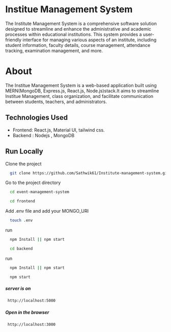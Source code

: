 # Institue Management System

The Institute Management System is a comprehensive software solution designed to streamline and enhance the administrative and academic processes within educational institutions. This system provides a user-friendly interface for managing various aspects of an institute, including student information, faculty details, course management, attendance tracking, examination management, and more.

# About

The Institue Management System is a web-based application built using MERN(MongoDB, Express.js, React.js, Node.js)stack.It aims to streamline Institue Management, class organization, and facilitate communication between students, teachers, and administrators.

## Technologies Used

- Frontend: React.js, Material UI, tailwind css.
- Backend : Nodejs , MongoDB


## Run Locally

Clone the project

```bash
  git clone https://github.com/Sathwik61/Institute-management-system.git
```

Go to the project directory

```bash
  cd event-management-system
```

```bash
  cd frontend
```
Add .env file and add your MONGO_URI 

```bash
  touch .env
```
run
```bash
  npm Install || npm start  
```

```bash
  cd backend
```
run
```bash
  npm Install || npm start  
```

```bash
  npm start
```
##### server is on
```bash
 http://localhost:5000
```

##### Open in the browser
```bash
 http://localhost:3000
```


